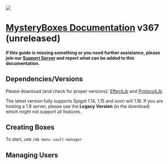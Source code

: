 <img src= "https://proxy.spigotmc.org/483156ecd5a040f807713c00ecfeb8de82227dfd?url=https%3A%2F%2Fi.imgur.com%2F4snj76M.jpg">

# [MysteryBoxes Documentation](https://www.spigotmc.org/resources/mysteryboxes-%E2%9E%A4-designed-for-networks-small-servers.12330/) v367 (unreleased)

#### If this guide is missing something or you need further assistance, please join our [Support Server](https://discord.gg/UDQBdQn) and report what can be added to this documentation.

## Dependencies/Versions

Please download (and check for proper versions): [EffectLib](https://dev.bukkit.org/projects/effectlib) and [ProtocolLib](https://www.spigotmc.org/resources/1997/).

The latest version fully supports Spigot 1.14, 1.15 and soon will 1.16. If you are hosting a 1.8 server, please use the **Legacy Version** (in the download) which might not support all features.


## Creating Boxes

To start, use `/mb menu vault-manager`


## Managing Users
